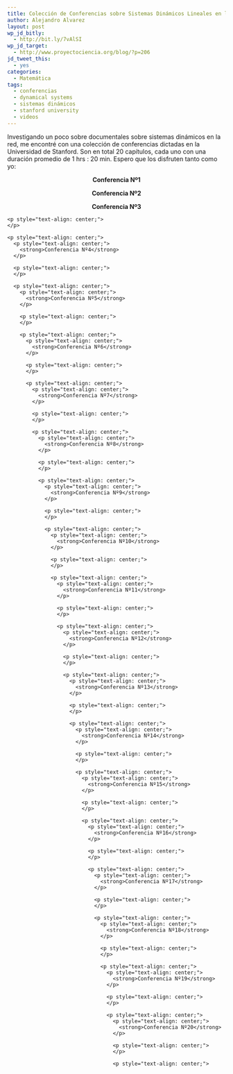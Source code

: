 ```yaml
---
title: Colección de Conferencias sobre Sistemas Dinámicos Lineales en la Universidad de Stanford
author: Alejandro Alvarez
layout: post
wp_jd_bitly:
  - http://bit.ly/7vAlSI
wp_jd_target:
  - http://www.proyectociencia.org/blog/?p=206
jd_tweet_this:
  - yes
categories:
  - Matemática
tags:
  - conferencias
  - dynamical systems
  - sistemas dinámicos
  - stanford university
  - videos
---
```

<p style="text-align: left;">
  Investigando un poco sobre documentales sobre sistemas dinámicos en la red, me encontré con una colección de conferencias dictadas en la Universidad de Stanford. Son en total 20 capítulos, cada uno con una duración promedio de 1 hrs : 20 min. Espero que los disfruten tanto como yo:
</p>

<p style="text-align: center;">
  <strong>Conferencia Nº1</strong>
</p>

<p style="text-align: center;">
</p>

<p style="text-align: center;">
  <p style="text-align: center;">
    <strong>Conferencia Nº2</strong>
  </p>
  
  <p style="text-align: center;">
  </p>
  
  <p style="text-align: center;">
    <p style="text-align: center;">
      <strong>Conferencia Nº3</strong>
    </p>
    
    <p style="text-align: center;">
    </p>
    
    <p style="text-align: center;">
      <p style="text-align: center;">
        <strong>Conferencia Nº4</strong>
      </p>
      
      <p style="text-align: center;">
      </p>
      
      <p style="text-align: center;">
        <p style="text-align: center;">
          <strong>Conferencia Nº5</strong>
        </p>
        
        <p style="text-align: center;">
        </p>
        
        <p style="text-align: center;">
          <p style="text-align: center;">
            <strong>Conferencia Nº6</strong>
          </p>
          
          <p style="text-align: center;">
          </p>
          
          <p style="text-align: center;">
            <p style="text-align: center;">
              <strong>Conferencia Nº7</strong>
            </p>
            
            <p style="text-align: center;">
            </p>
            
            <p style="text-align: center;">
              <p style="text-align: center;">
                <strong>Conferencia Nº8</strong>
              </p>
              
              <p style="text-align: center;">
              </p>
              
              <p style="text-align: center;">
                <p style="text-align: center;">
                  <strong>Conferencia Nº9</strong>
                </p>
                
                <p style="text-align: center;">
                </p>
                
                <p style="text-align: center;">
                  <p style="text-align: center;">
                    <strong>Conferencia Nº10</strong>
                  </p>
                  
                  <p style="text-align: center;">
                  </p>
                  
                  <p style="text-align: center;">
                    <p style="text-align: center;">
                      <strong>Conferencia Nº11</strong>
                    </p>
                    
                    <p style="text-align: center;">
                    </p>
                    
                    <p style="text-align: center;">
                      <p style="text-align: center;">
                        <strong>Conferencia Nº12</strong>
                      </p>
                      
                      <p style="text-align: center;">
                      </p>
                      
                      <p style="text-align: center;">
                        <p style="text-align: center;">
                          <strong>Conferencia Nº13</strong>
                        </p>
                        
                        <p style="text-align: center;">
                        </p>
                        
                        <p style="text-align: center;">
                          <p style="text-align: center;">
                            <strong>Conferencia Nº14</strong>
                          </p>
                          
                          <p style="text-align: center;">
                          </p>
                          
                          <p style="text-align: center;">
                            <p style="text-align: center;">
                              <strong>Conferencia Nº15</strong>
                            </p>
                            
                            <p style="text-align: center;">
                            </p>
                            
                            <p style="text-align: center;">
                              <p style="text-align: center;">
                                <strong>Conferencia Nº16</strong>
                              </p>
                              
                              <p style="text-align: center;">
                              </p>
                              
                              <p style="text-align: center;">
                                <p style="text-align: center;">
                                  <strong>Conferencia Nº17</strong>
                                </p>
                                
                                <p style="text-align: center;">
                                </p>
                                
                                <p style="text-align: center;">
                                  <p style="text-align: center;">
                                    <strong>Conferencia Nº18</strong>
                                  </p>
                                  
                                  <p style="text-align: center;">
                                  </p>
                                  
                                  <p style="text-align: center;">
                                    <p style="text-align: center;">
                                      <strong>Conferencia Nº19</strong>
                                    </p>
                                    
                                    <p style="text-align: center;">
                                    </p>
                                    
                                    <p style="text-align: center;">
                                      <p style="text-align: center;">
                                        <strong>Conferencia Nº20</strong>
                                      </p>
                                      
                                      <p style="text-align: center;">
                                      </p>
                                      
                                      <p style="text-align: center;">
